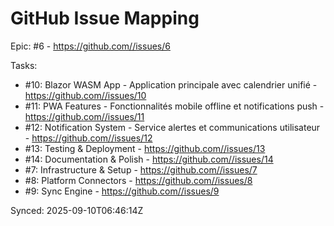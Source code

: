 # GitHub Issue Mapping

Epic: #6 - https://github.com//issues/6

Tasks:
- #10: Blazor WASM App - Application principale avec calendrier unifié - https://github.com//issues/10
- #11: PWA Features - Fonctionnalités mobile offline et notifications push - https://github.com//issues/11
- #12: Notification System - Service alertes et communications utilisateur - https://github.com//issues/12
- #13: Testing & Deployment - https://github.com//issues/13
- #14: Documentation & Polish - https://github.com//issues/14
- #7: Infrastructure & Setup - https://github.com//issues/7
- #8: Platform Connectors - https://github.com//issues/8
- #9: Sync Engine - https://github.com//issues/9

Synced: 2025-09-10T06:46:14Z
